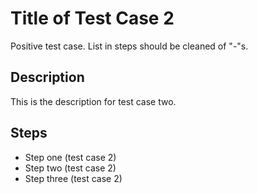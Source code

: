 # Title of Test Case 2

Positive test case. List in steps should be cleaned of "-"s.

## Description

This is the description for test case two.

## Steps

- Step one (test case 2)
- Step two (test case 2)
- Step three (test case 2)
